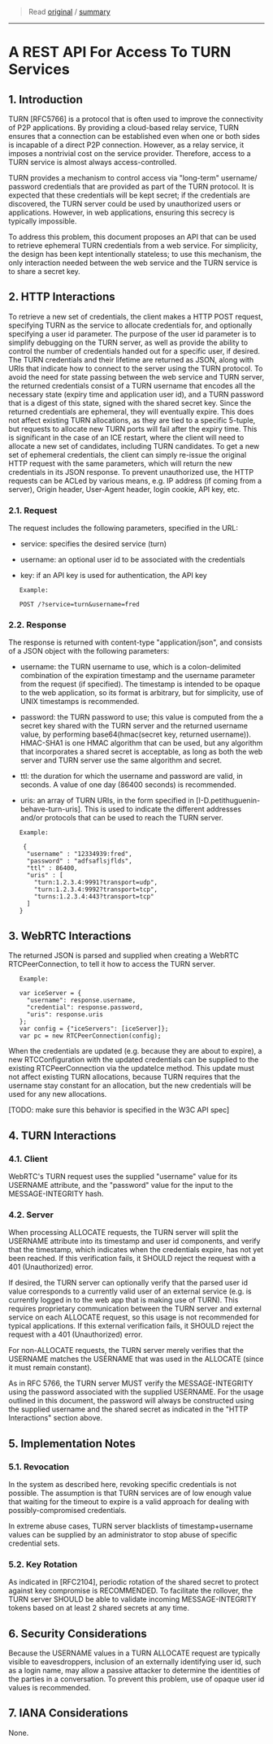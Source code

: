 > Read [original](https://tools.ietf.org/html/draft-uberti-rtcweb-turn-rest-00) / [summary](../summary/draft-uberti-rtcweb-turn-rest-00.md)

---

# A REST API For Access To TURN Services

## 1. Introduction

TURN [RFC5766] is a protocol that is often used to improve the connectivity of P2P applications.  By providing a cloud-based relay service, TURN ensures that a connection can be established even when one or both sides is incapable of a direct P2P connection.  However, as a relay service, it imposes a nontrivial cost on the service provider.  Therefore, access to a TURN service is almost always access-controlled.

TURN provides a mechanism to control access via "long-term" username/ password credentials that are provided as part of the TURN protocol. It is expected that these credentials will be kept secret; if the credentials are discovered, the TURN server could be used by unauthorized users or applications.  However, in web applications, ensuring this secrecy is typically impossible.

To address this problem, this document proposes an API that can be used to retrieve ephemeral TURN credentials from a web service.  For simplicity, the design has been kept intentionally stateless; to use this mechanism, the only interaction needed between the web service and the TURN service is to share a secret key.

## 2. HTTP Interactions

To retrieve a new set of credentials, the client makes a HTTP POST request, specifying TURN as the service to allocate credentials for, and optionally specifying a user id parameter.  The purpose of the user id parameter is to simplify debugging on the TURN server, as well as provide the ability to control the number of credentials handed out for a specific user, if desired.  The TURN credentials and their lifetime are returned as JSON, along with URIs that indicate how to connect to the server using the TURN protocol.  To avoid the need for state passing between the web service and TURN server, the returned credentials consist of a TURN username that encodes all the necessary state (expiry time and application user id), and a TURN password that is a digest of this state, signed with the shared secret key.  Since the returned credentials are ephemeral, they will eventually expire.  This does not affect existing TURN allocations, as they are tied to a specific 5-tuple, but requests to allocate new TURN ports will fail after the expiry time.  This is significant in the case of an ICE restart, where the client will need to allocate a new set of candidates, including TURN candidates.  To get a new set of ephemeral credentials, the client can simply re-issue the original HTTP request with the same parameters, which will return the new credentials in its JSON response.  To prevent unauthorized use, the HTTP requests can be ACLed by various means, e.g. IP address (if coming from a server), Origin header, User-Agent header, login cookie, API key, etc.

### 2.1. Request

The request includes the following parameters, specified in the URL:

*  service: specifies the desired service (turn)

*  username: an optional user id to be associated with the credentials

*  key: if an API key is used for authentication, the API key


```
   Example:

   POST /?service=turn&username=fred
```

### 2.2. Response

The response is returned with content-type "application/json", and consists of a JSON object with the following parameters:

*  username: the TURN username to use, which is a colon-delimited combination of the expiration timestamp and the username parameter from the request (if specified).  The timestamp is intended to be opaque to the web application, so its format is arbitrary, but for simplicity, use of UNIX timestamps is recommended.

*  password: the TURN password to use; this value is computed from the a secret key shared with the TURN server and the returned username value, by performing base64(hmac(secret key, returned username)).  HMAC-SHA1 is one HMAC algorithm that can be used, but any algorithm that incorporates a shared secret is acceptable, as long as both the web server and TURN server use the same algorithm and secret.

*  ttl: the duration for which the username and password are valid, in seconds.  A value of one day (86400 seconds) is recommended.

*  uris: an array of TURN URIs, in the form specified in [I-D.petithuguenin-behave-turn-uris].  This is used to indicate the different addresses and/or protocols that can be used to reach the TURN server.


```
   Example:

    {
     "username" : "12334939:fred",
     "password" : "adfsaflsjflds",
     "ttl" : 86400,
     "uris" : [
       "turn:1.2.3.4:9991?transport=udp",
       "turn:1.2.3.4:9992?transport=tcp",
       "turns:1.2.3.4:443?transport=tcp"
     ]
   }
```

## 3. WebRTC Interactions

The returned JSON is parsed and supplied when creating a WebRTC RTCPeerConnection, to tell it how to access the TURN server.


```
   Example:

   var iceServer = {
     "username": response.username,
     "credential": response.password,
     "uris": response.uris
   };
   var config = {"iceServers": [iceServer]};
   var pc = new RTCPeerConnection(config);
```

When the credentials are updated (e.g. because they are about to expire), a new RTCConfiguration with the updated credentials can be supplied to the existing RTCPeerConnection via the updateIce method. This update must not affect existing TURN allocations, because TURN requires that the username stay constant for an allocation, but the new credentials will be used for any new allocations.

[TODO: make sure this behavior is specified in the W3C API spec]

## 4. TURN Interactions

### 4.1. Client

WebRTC's TURN request uses the supplied "username" value for its USERNAME attribute, and the "password" value for the input to the MESSAGE-INTEGRITY hash.

### 4.2. Server

When processing ALLOCATE requests, the TURN server will split the USERNAME attribute into its timestamp and user id components, and verify that the timestamp, which indicates when the credentials expire, has not yet been reached.  If this verification fails, it SHOULD reject the request with a 401 (Unauthorized) error.

If desired, the TURN server can optionally verify that the parsed user id value corresponds to a currently valid user of an external service (e.g. is currently logged in to the web app that is making use of TURN).  This requires proprietary communication between the TURN server and external service on each ALLOCATE request, so this usage is not recommended for typical applications.  If this external verification fails, it SHOULD reject the request with a 401 (Unauthorized) error.

For non-ALLOCATE requests, the TURN server merely verifies that the USERNAME matches the USERNAME that was used in the ALLOCATE (since it must remain constant).

As in RFC 5766, the TURN server MUST verify the MESSAGE-INTEGRITY using the password associated with the supplied USERNAME.  For the usage outlined in this document, the password will always be constructed using the supplied username and the shared secret as indicated in the "HTTP Interactions" section above.

## 5. Implementation Notes

### 5.1. Revocation

In the system as described here, revoking specific credentials is not possible.  The assumption is that TURN services are of low enough value that waiting for the timeout to expire is a valid approach for dealing with possibly-compromised credentials.

In extreme abuse cases, TURN server blacklists of timestamp+username values can be supplied by an administrator to stop abuse of specific credential sets.

### 5.2. Key Rotation

As indicated in [RFC2104], periodic rotation of the shared secret to protect against key compromise is RECOMMENDED.  To facilitate the rollover, the TURN server SHOULD be able to validate incoming MESSAGE-INTEGRITY tokens based on at least 2 shared secrets at any time.

## 6. Security Considerations

Because the USERNAME values in a TURN ALLOCATE request are typically visible to eavesdroppers, inclusion of an externally identifying user id, such as a login name, may allow a passive attacker to determine the identities of the parties in a conversation.  To prevent this problem, use of opaque user id values is recommended.

## 7. IANA Considerations

None.
